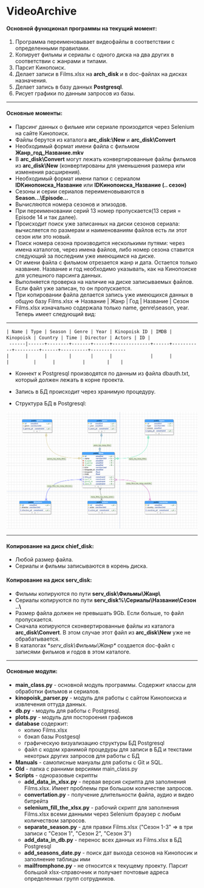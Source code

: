 # VideoArchive
  
#### Основной функционал программы на текущий момент:  
1. Программа переименовывает видеофайлы в соответствии с определенными правилами.
2. Копирует фильмы и сериалы с одного диска на два других в соответствии с жанрами и типами.
3. Парсит Кинопоиск.
4. Делает записи в Films.xlsx на **arch_disk** и в doc-файлах на дисках назначения. 
5. Делает запись в базу данных **Postgresql**.
6. Рисует графики по данным запросов из базы.  

***
#### Основные моменты:
 - Парсинг данных о фильме или сериале произодится через Selenium на сайте Кинопоиск.  
 - Файлы берутся из каталога **arc_disk:\New** и **arc_disk\Convert** 
 - Необходимый формат имени файла с фильмом **Жанр_год_Название.mkv**
 - В **arc_disk\Convert** могут лежать конвертированные файлы фильмов из **arc_disk\New**
 (конвертированы для уменьшения размера или изменения расширения).
 - Необходимый формат имени папки с сериалом **IDКинопоиска_Название** или **IDКинопоиска_Название (.. сезон)**
 - Сезоны и серии сериалов переименовываются в **Season...\Episode...**
 - Вычисляются номера сезонов и эпизодов.
 - При переименовании серий 13 номер пропускается(13 серия = Episode 14 и так далее).
 - Происходит поиск уже записанных на диски сезонов сериала: вычисляется по размерам и 
 наименованиям файлов есть ли этот сезон или это новый.
 - Поиск номера сезона производится несколькими путями: через имена каталогов, через имена файлов, 
 либо номер сезона ставится следующий за последним уже имеющимся на диске. 
 - От имени файла с фильмом отрезается жанр и дата. Остается только название. Название и год 
 необходимо указывать, как на Кинопоиске для успешного парсинга данных.
 - Выполняется проверка на наличие на диске записываемых файлов. Если файл уже записан, то он пропускается.
 - При копировании файла делается запись уже имеющихся данных в общую базу Films.xlsx => 
 Название | Жанр | Год  | Название | Сезон
 - Films.xlsx изначально содержала только name, genre\season, year. Теперь имеет следующий вид:
 
 _________________________________________________________________________________________________________________  
    | Name | Type | Season | Genre | Year | Kinopoisk ID | IMDB | Kinopoisk | Country | Time | Director | Actors | ID |  
     ------|------+--------+-------+------+--------------+------+-----------+---------+------+----------+-------------  
    |      |      |        |       |      |              |      |           |         |      |          |        |    |  


 - Коннект к Postgresql производятся по данным из файла dbauth.txt, который должен лежать в корне
 проекта.
 - Запись в БД происходит через хранимую процедуру.


 - Структура БД в Postgresql:  
 
 ![Postgesql DataBase](database\db-screenshot.png)
***

#### Копирование на диск **chief_disk**:
 - Любой размер файла.
 - Сериалы и фильмы записываются в корень диска. 
 
#### Копирование на диск **serv_disk**:
 - Фильмы копируются по пути **serv_disk\Фильмы\Жанр\\**
 - Сериалы копируются по пути **serv_disk%\Сериалы\Название\Сезон ..\\**
 - Размер файла должен не превышать 9Gb. Если больше, то файл пропускается.
 - Сначала копируются сконвертированные файлы из каталога **arc_disk\Convert**. В этом случае
 этот файл из **arc_disk\New** уже не обрабатывается.
 - В каталогах **serv_disk\Фильмы\Жанр\** создается doc-файл с записями фильмов и годов в этом каталоге.

***
#### Основные модули:
 - **main_class.py** - основной модуль программы. Содержит классы для обработки фильмов и сериалов.
 - **kinopoisk_parser.py** - модуль для работы с сайтом Кинопоиска и извлечения оттуда данных.
 - **db.py** - модуль для работы с Postgresql.
 - **plots.py** - модуль для постороения графиков
 - **database** содержит: 
     - копию Films.xlsx 
     - бэкап базы Postgesql
     - графическую визуализацию структуры БД Postgresql
     - файл с кодом хранимой процедуры для записи в БД и текстами некотрых других запросов 
     для работы с БД
 - **Manuals** - самописные мануалы для работы с Git и SQL.
 - **Old** - папка с ранними версиями main_class.py
 - **Scripts** - одноразовые скрипты
    - **add_data_in_xlsx.py** - первая версия скрипта для заполнения Films.xlsx. Имеет проблемы при большом количестве запросов.
    - **convertation.py** -  получение длительности файла, аудио и видео битрейта
    - **selenium_fill_the_xlsx.py** - рабочий скрипт для заполнения Films.xlsx всеми данными через Selenium браузер с любым количеством запросов.
    - **separate_season.py** - для правки Films.xlsx ("Сезон 1-3" => в три записи с "Сезон 1", "Сезон 2", "Сезон 3")
    - **add_data_in_db.py** - перенос всех данных из Films.xlsx в БД Postgresql
    - **add_seasons_date.py** - поиск дат выхода сезонов на Кинопосик и заполнение таблицы ими
    - **mailfromphone.py** - не относится к текущему проекту. Парсит большой xlsx-справочник и получает почтовые адреса определенных групп сотрудников.
    
 
